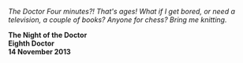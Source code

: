 _The Doctor_ _Four minutes?! That's ages! What if I get bored, or need a television, a couple of books? Anyone for chess? Bring me knitting._

**The Night of the Doctor  
Eighth Doctor  
14 November 2013**
